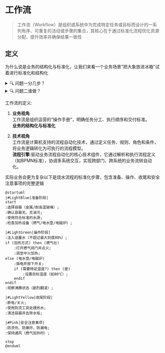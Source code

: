 #  工作流

> 工作流（Workflow）是组织或系统中为完成特定任务或目标而设计的一系列有序、可重复的活动或步骤的集合，其核心在于通过标准化流程优化资源分配、提升效率并确保结果一致性

## 定义

为什么说是业务的结构化与标准化，让我们来看一个业务场景"把大象放进冰箱"试着进行标准化和结构化
<details>
  <summary>🔍 问题一分几步？</summary>

1. 打开冰箱门 
2. 把大象放进去 
3. 关上冰箱门
</details>

<details>
  <summary>🔍 问题二谁做？</summary>

1. 张三——>打开冰箱门
2. 李四——>把大象放进去
3. 王二麻子——>关上冰箱门
</details>

工作流的定义:
1. **业务视角**  
   工作流是组织运营的“操作手册”，明确任务分工、执行顺序和交付标准。  
   **业务的结构化与标准化**

2. **技术视角**  
   工作流是计算机支持的流程自动化技术，通过定义任务、规则、角色和条件，将业务逻辑转化为可执行的流程模型。  
   **流程引擎**:驱动业务流程自动化的核心技术组件，它通过解析和执行流程定义（如BPMN标准），协调多系统交互，实现跨部门、跨系统的业务流转自动化。


实际业务会更为复杂以下是烧水流程的标准化步骤，包含准备、操作、收尾和安全注意事项的完整逻辑
```plantuml
@startuml
|#LightBlue|准备阶段|
start
:选择容器（金属/耐高温玻璃）;
:确认容器无、无油污;
:使用符合标准的水源;
:检查加热设备（燃气/电水壶/电磁炉）;

|#LightGreen|操作阶段|
:注入适量水（不超过最大刻度80%）;
if (加热方式) then (燃气灶)
    :打开燃气阀门并点火;
    :调至中火加热;
else (电水壶/电磁炉)
    :插电并按下开关;
    if (需要特定温度?) then (是)
        :设置目标温度（如80℃）;
    endif
endif
:观察沸腾状态（剧烈翻滚）;

|#LightYellow|收尾阶段|
:断电/关火;
:使用防烫工具处理热水;
:清洁容器并去除水垢;

|#Pink|安全注意事项|
:防烫伤、防爆炸、防漏电;
:保持通风（燃气加热时）;

stop
@enduml
```

   
